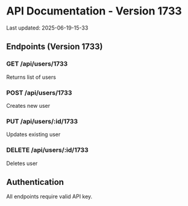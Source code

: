 # API Documentation - Version 1733
Last updated: 2025-06-19-15-33

## Endpoints (Version 1733)

### GET /api/users/1733
Returns list of users

### POST /api/users/1733
Creates new user

### PUT /api/users/:id/1733
Updates existing user

### DELETE /api/users/:id/1733
Deletes user

## Authentication
All endpoints require valid API key.
